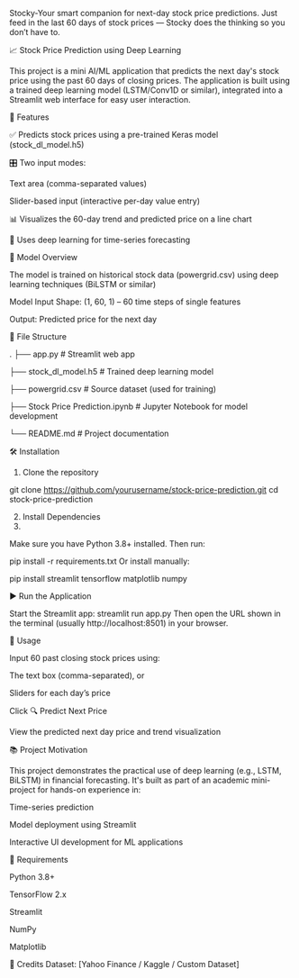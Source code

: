 Stocky-Your smart companion for next-day stock price predictions.
Just feed in the last 60 days of stock prices — Stocky does the thinking so you don’t have to.

📈 Stock Price Prediction using Deep Learning

This project is a mini AI/ML application that predicts the next day's stock price using the past 60 days of closing prices. The application is built using a trained deep learning model (LSTM/Conv1D or similar), integrated into a Streamlit web interface for easy user interaction.

🚀 Features

✅ Predicts stock prices using a pre-trained Keras model (stock_dl_model.h5)

🎛️ Two input modes:

Text area (comma-separated values)

Slider-based input (interactive per-day value entry)

📊 Visualizes the 60-day trend and predicted price on a line chart

🧠 Uses deep learning for time-series forecasting

🧠 Model Overview

The model is trained on historical stock data (powergrid.csv) using deep learning techniques (BiLSTM or similar)

Model Input Shape: (1, 60, 1) – 60 time steps of single features

Output: Predicted price for the next day

📂 File Structure

.
├── app.py                  # Streamlit web app

├── stock_dl_model.h5       # Trained deep learning model

├── powergrid.csv           # Source dataset (used for training)

├── Stock Price Prediction.ipynb  # Jupyter Notebook for model development

└── README.md               # Project documentation

🛠️ Installation

1. Clone the repository

git clone https://github.com/yourusername/stock-price-prediction.git
cd stock-price-prediction

2. Install Dependencies
3. 
Make sure you have Python 3.8+ installed. Then run:

pip install -r requirements.txt
Or install manually:

pip install streamlit tensorflow matplotlib numpy

▶️ Run the Application

Start the Streamlit app:
streamlit run app.py
Then open the URL shown in the terminal (usually http://localhost:8501) in your browser.

📌 Usage

Input 60 past closing stock prices using:

The text box (comma-separated), or

Sliders for each day’s price

Click 🔍 Predict Next Price

View the predicted next day price and trend visualization


📚 Project Motivation

This project demonstrates the practical use of deep learning (e.g., LSTM, BiLSTM) in financial forecasting. It's built as part of an academic mini-project for hands-on experience in:

Time-series prediction

Model deployment using Streamlit

Interactive UI development for ML applications

📎 Requirements

Python 3.8+

TensorFlow 2.x

Streamlit

NumPy

Matplotlib

🤝 Credits
Dataset: [Yahoo Finance / Kaggle / Custom Dataset]

